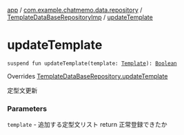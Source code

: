 [app](../../index.md) / [com.example.chatmemo.data.repository](../index.md) / [TemplateDataBaseRepositoryImp](index.md) / [updateTemplate](./update-template.md)

# updateTemplate

`suspend fun updateTemplate(template: `[`Template`](../../com.example.chatmemo.domain.model.entity/-template/index.md)`): `[`Boolean`](https://kotlinlang.org/api/latest/jvm/stdlib/kotlin/-boolean/index.html)

Overrides [TemplateDataBaseRepository.updateTemplate](../-template-data-base-repository/update-template.md)

定型文更新

### Parameters

`template` - 追加する定型文リスト
return 正常登録できたか